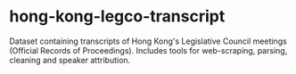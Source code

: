 # hong-kong-legco-transcript
Dataset containing transcripts of Hong Kong's Legislative Council meetings (Official Records of Proceedings). Includes tools for web-scraping, parsing, cleaning and speaker attribution.
